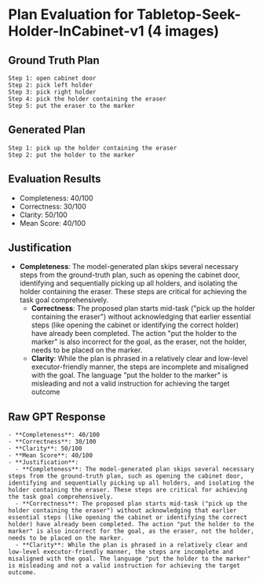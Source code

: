 # Plan Evaluation for Tabletop-Seek-Holder-InCabinet-v1 (4 images)

## Ground Truth Plan
```
Step 1: open cabinet door
Step 2: pick left holder
Step 3: pick right holder
Step 4: pick the holder containing the eraser
Step 5: put the eraser to the marker
```

## Generated Plan
```
Step 1: pick up the holder containing the eraser
Step 2: put the holder to the marker
```

## Evaluation Results
- Completeness: 40/100
- Correctness: 30/100
- Clarity: 50/100
- Mean Score: 40/100

## Justification
- **Completeness**: The model-generated plan skips several necessary steps from the ground-truth plan, such as opening the cabinet door, identifying and sequentially picking up all holders, and isolating the holder containing the eraser. These steps are critical for achieving the task goal comprehensively.  
  - **Correctness**: The proposed plan starts mid-task ("pick up the holder containing the eraser") without acknowledging that earlier essential steps (like opening the cabinet or identifying the correct holder) have already been completed. The action "put the holder to the marker" is also incorrect for the goal, as the eraser, not the holder, needs to be placed on the marker.  
  - **Clarity**: While the plan is phrased in a relatively clear and low-level executor-friendly manner, the steps are incomplete and misaligned with the goal. The language "put the holder to the marker" is misleading and not a valid instruction for achieving the target outcome

## Raw GPT Response
```
- **Completeness**: 40/100  
- **Correctness**: 30/100  
- **Clarity**: 50/100  
- **Mean Score**: 40/100  
- **Justification**:  
  - **Completeness**: The model-generated plan skips several necessary steps from the ground-truth plan, such as opening the cabinet door, identifying and sequentially picking up all holders, and isolating the holder containing the eraser. These steps are critical for achieving the task goal comprehensively.  
  - **Correctness**: The proposed plan starts mid-task ("pick up the holder containing the eraser") without acknowledging that earlier essential steps (like opening the cabinet or identifying the correct holder) have already been completed. The action "put the holder to the marker" is also incorrect for the goal, as the eraser, not the holder, needs to be placed on the marker.  
  - **Clarity**: While the plan is phrased in a relatively clear and low-level executor-friendly manner, the steps are incomplete and misaligned with the goal. The language "put the holder to the marker" is misleading and not a valid instruction for achieving the target outcome.  
```
